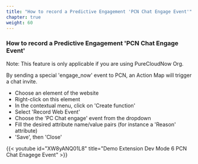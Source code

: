 ```yaml
---
title: "How to record a Predictive Engagement 'PCN Chat Engage Event'"
chapter: true
weight: 60
---
```



### How to record a Predictive Engagement 'PCN Chat Engage Event'

Note: This feature is only applicable if you are using PureCloudNow Org.

By sending a special 'engage_now' event to PCN, an Action Map will trigger a chat invite.

- Choose an element of the website
- Right-click on this element
- In the contextual menu, click on 'Create function'
- Select 'Record Web Event'
- Choose the 'PC Chat engage' event from the dropdown
- Fill the desired attribute name/value pairs (for instance a 'Reason' attribute)
- 'Save', then 'Close'


{{< youtube id="XW8yANQ01L8" title="Demo Extension Dev Mode 6 PCN Chat Enagege Event" >}}

